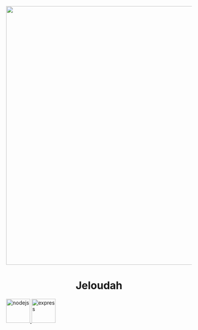 <div id="header" align="center">
    <img src="https://media.giphy.com/media/xTiIzJSKB4l7xTouE8/giphy.gif" width="700" />
    <h1 align="center">Jeloudah</h1>
</div>
<div id="extra">
    <p align="left"> <a href="https://nodejs.org" target="_blank"> <img src="https://devicons.github.io/devicon/devicon.git/icons/nodejs/nodejs-original-wordmark.svg" alt="nodejs" width="65" height="65"/> </a> <a href="https://expressjs.com" target="_blank"> <img         src="https://devicons.github.io/devicon/devicon.git/icons/express/express-original-wordmark.svg" alt="express" width="65" height="65"/> </a>
    </p>
</div>


